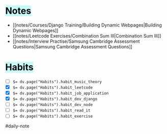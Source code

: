 # <mark style="background: #ABF7F7A6;">Notes</mark>

- [[notes/Courses/Django Training/Building Dynamic Webpages|Building Dynamic Webpages]]
- [[notes/Leetcode Exercises/Combination Sum III|Combination Sum III]]
- [[notes/Interview Practise/Samsung Cambridge Assessment Questions|Samsung Cambridge Assessment Questions]]

# <mark style="background: #ABF7F7A6;">Habits</mark>

- [ ] `$= dv.page("Habits").habit_music_theory`
- [x] `$= dv.page("Habits").habit_leetcode`
- [x] `$= dv.page("Habits").habit_job_application`
- [x] `$= dv.page("Habits").habit_dev_django`
- [ ] `$= dv.page("Habits").habit_dev_node` 
- [ ] `$= dv.page("Habits").habit_read_it`
- [ ] `$= dv.page("Habits").habit_exercise`

#daily-note

